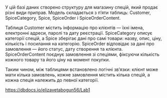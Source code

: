 У цій базі даних створено структуру для магазину спецій, який продає різні види приправ. Модель складається з п’яти таблиць: Customer, SpiceCategory, Spice, SpiceOrder і SpiceOrderContent.

Таблиця Customer містить інформацію про клієнтів — їхні імена, електронні адреси, паролі та дату реєстрації. SpiceCategory описує категорії спецій, а Spice зберігає дані про самі товари: назву, опис, ціну, кількість і посилання на категорію. SpiceOrder відповідає за дані про замовлення — його статус, дату створення та клієнта. SpiceOrderContent поєднує замовлення зі спеціями, фіксуючи кількість кожного товару та його ціну на момент покупки.

Таким чином, між таблицями встановлено логічні зв’язки: клієнт може мати кілька замовлень, кожне замовлення містить кілька спецій, а кожна спеція належить до певної категорії.

https://dbdocs.io/elizavetabogun56/Lab1
